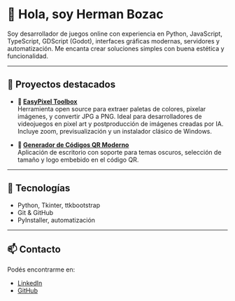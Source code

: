 # 👋 Hola, soy Herman Bozac

Soy desarrollador de juegos online con experiencia en Python, JavaScript, TypeScript, GDScript (Godot), interfaces gráficas modernas, servidores y automatización. Me encanta crear soluciones simples con buena estética y funcionalidad.

---

## 🔧 Proyectos destacados

- **🧩 [EasyPixel Toolbox](https://github.com/HermanBozacDev/EasyPixelToolbox)**  
  Herramienta open source para extraer paletas de colores, pixelar imágenes, y convertir JPG a PNG. Ideal para desarrolladores de videojuegos en pixel art y postproducción de imágenes creadas por IA. Incluye zoom, previsualización y un instalador clásico de Windows.


- **🎯 [Generador de Códigos QR Moderno](https://github.com/HermanBozacDev/QrGenerator)**  
  Aplicación de escritorio con soporte para temas oscuros, selección de tamaño y logo embebido en el código QR.

---

## 🚀 Tecnologías

- Python, Tkinter, ttkbootstrap  
- Git & GitHub  
- PyInstaller, automatización  

---

## 📫 Contacto

Podés encontrarme en:
- [LinkedIn](https://www.linkedin.com/in/martinhermanbozac/)
- [GitHub](https://github.com/HermanBozacDev)
